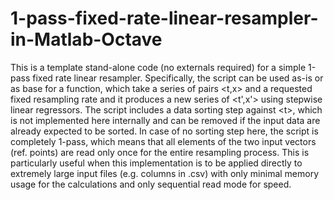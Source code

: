 # 1-pass-fixed-rate-linear-resampler-in-Matlab-Octave
This is a template stand-alone code (no externals required) for a simple 1-pass fixed rate linear resampler. Specifically, the script can be used as-is or as base for a function, which take a series of pairs &lt;t,x> and a requested fixed resampling rate and it produces a new series of &lt;t',x'> using stepwise linear regressors.  The script includes a data sorting step against &lt;t>, which is not implemented here internally and can be removed if the input data are already expected to be sorted. In case of no sorting step here, the script is completely 1-pass, which means that all elements of the two input vectors (ref. points) are read only once for the entire resampling process. This is particularly useful when this implementation is to be applied directly to extremely large input files (e.g. columns in .csv) with only minimal memory usage for the calculations and only sequential read mode for speed.
